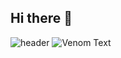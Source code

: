 ## Hi there 👋
![header](https://capsule-render.vercel.app/api?type=venom&text=SHIM-JINSEO&color=7965C1&textBg=true)
![Venom Text](https://capsule-render.vercel.app/api?type=venom&text=My%20Venom%20Text&color=0:0E2148,50:483AA0,100:7965C1&fontColor=FFFFFF)
<!--
**SHIM-JINSEO/SHIM-JINSEO** is a ✨ _special_ ✨ repository because its `README.md` (this file) appears on your GitHub profile.

Here are some ideas to get you started:

- 🔭 I’m currently working on ...
- 🌱 I’m currently learning ...
- 👯 I’m looking to collaborate on ...
- 🤔 I’m looking for help with ...
- 💬 Ask me about ...
- 📫 How to reach me: ...
- 😄 Pronouns: ...
- ⚡ Fun fact: ...
-->

